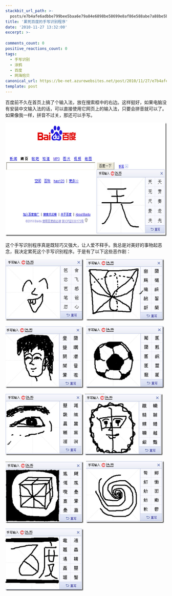 ```yaml
---
stackbit_url_path: >-
  posts/e7b4afe6adbbe799bee5baa6e79a84e6898be58699e8af86e588abe7a88be5ba8f
title: '累死百度的手写识别程序'
date: '2010-11-27 13:32:00'
excerpt: >-
  
comments_count: 0
positive_reactions_count: 0
tags: 
  - 手写识别
  - 涂鸦
  - 百度
  - 网海拾贝
canonical_url: https://be-net.azurewebsites.net/post/2010/11/27/e7b4afe6adbbe799bee5baa6e79a84e6898be58699e8af86e588abe7a88be5ba8f
template: post
---
```

<p>百度前不久在首页上搞了个输入法，放在搜索框中的右边。这样挺好，如果电脑没有安装中文输入法的话，可以直接使用它网页上的输入法，只要会拼音就可以了。如果像我一样，拼音不过关，那还可以手写。</p>  <p><a href="https://raw.githubusercontent.com/Jeff-Tian/blogengine.net/master/Source/BlogEngine/BlogEngine.NET/App_Data/files/image_71.png"><img style="background-image: none; border-bottom: 0px; border-left: 0px; margin: 0px 10px 0px 0px; padding-left: 0px; padding-right: 0px; display: inline; border-top: 0px; border-right: 0px; padding-top: 0px" title="王八-天-百度手写识别" border="0" alt="王八-天-百度手写识别" src="https://raw.githubusercontent.com/Jeff-Tian/blogengine.net/master/Source/BlogEngine/BlogEngine.NET/App_Data/files/image_thumb_71.png" width="601" height="355" /></a></p>  <p>这个手写识别程序真是既轻巧又强大，让人爱不释手。我总是对美好的事物起恶念，我决定累死这个手写识别程序。于是有了以下这些恶作剧：</p>  <p><a href="https://raw.githubusercontent.com/Jeff-Tian/blogengine.net/master/Source/BlogEngine/BlogEngine.NET/App_Data/files/image_72.png"><img style="background-image: none; border-bottom: 0px; border-left: 0px; padding-left: 0px; padding-right: 0px; display: inline; border-top: 0px; border-right: 0px; padding-top: 0px" title="笑脸-百度手写识别" border="0" alt="笑脸-百度手写识别" src="https://raw.githubusercontent.com/Jeff-Tian/blogengine.net/master/Source/BlogEngine/BlogEngine.NET/App_Data/files/image_thumb_72.png" width="244" height="193" /></a>&#160; <a href="https://raw.githubusercontent.com/Jeff-Tian/blogengine.net/master/Source/BlogEngine/BlogEngine.NET/App_Data/files/image_73.png"><img style="background-image: none; border-bottom: 0px; border-left: 0px; padding-left: 0px; padding-right: 0px; display: inline; border-top: 0px; border-right: 0px; padding-top: 0px" title="几何-百度手写识别" border="0" alt="几何-百度手写识别" src="https://raw.githubusercontent.com/Jeff-Tian/blogengine.net/master/Source/BlogEngine/BlogEngine.NET/App_Data/files/image_thumb_73.png" width="244" height="193" /></a></p>  <p><a href="https://raw.githubusercontent.com/Jeff-Tian/blogengine.net/master/Source/BlogEngine/BlogEngine.NET/App_Data/files/image_74.png"><img style="background-image: none; border-bottom: 0px; border-left: 0px; padding-left: 0px; padding-right: 0px; display: inline; border-top: 0px; border-right: 0px; padding-top: 0px" title="人脸-百度手写识别" border="0" alt="人脸-百度手写识别" src="https://raw.githubusercontent.com/Jeff-Tian/blogengine.net/master/Source/BlogEngine/BlogEngine.NET/App_Data/files/image_thumb_74.png" width="244" height="193" /></a>&#160; <a href="https://raw.githubusercontent.com/Jeff-Tian/blogengine.net/master/Source/BlogEngine/BlogEngine.NET/App_Data/files/image_75.png"><img style="background-image: none; border-bottom: 0px; border-left: 0px; padding-left: 0px; padding-right: 0px; display: inline; border-top: 0px; border-right: 0px; padding-top: 0px" title="足球-百度手写识别" border="0" alt="足球-百度手写识别" src="https://raw.githubusercontent.com/Jeff-Tian/blogengine.net/master/Source/BlogEngine/BlogEngine.NET/App_Data/files/image_thumb_75.png" width="244" height="194" /></a></p>  <p><a href="https://raw.githubusercontent.com/Jeff-Tian/blogengine.net/master/Source/BlogEngine/BlogEngine.NET/App_Data/files/image_76.png"><img style="background-image: none; border-bottom: 0px; border-left: 0px; padding-left: 0px; padding-right: 0px; display: inline; border-top: 0px; border-right: 0px; padding-top: 0px" title="眼睛-百度手写识别" border="0" alt="眼睛-百度手写识别" src="https://raw.githubusercontent.com/Jeff-Tian/blogengine.net/master/Source/BlogEngine/BlogEngine.NET/App_Data/files/image_thumb_76.png" width="244" height="192" /></a> <a href="https://raw.githubusercontent.com/Jeff-Tian/blogengine.net/master/Source/BlogEngine/BlogEngine.NET/App_Data/files/image_77.png"><img style="background-image: none; border-bottom: 0px; border-left: 0px; margin: 0px 10px 0px 0px; padding-left: 0px; padding-right: 0px; display: inline; border-top: 0px; border-right: 0px; padding-top: 0px" title="猴脸-百度手写识别" border="0" alt="猴脸-百度手写识别" src="https://raw.githubusercontent.com/Jeff-Tian/blogengine.net/master/Source/BlogEngine/BlogEngine.NET/App_Data/files/image_thumb_77.png" width="244" height="193" /></a></p>  <p><a href="https://raw.githubusercontent.com/Jeff-Tian/blogengine.net/master/Source/BlogEngine/BlogEngine.NET/App_Data/files/image_78.png"><img style="background-image: none; border-bottom: 0px; border-left: 0px; padding-left: 0px; padding-right: 0px; display: inline; border-top: 0px; border-right: 0px; padding-top: 0px" title="黑色魔方-百度手写识别" border="0" alt="黑色魔方-百度手写识别" src="https://raw.githubusercontent.com/Jeff-Tian/blogengine.net/master/Source/BlogEngine/BlogEngine.NET/App_Data/files/image_thumb_78.png" width="244" height="193" /></a>&#160; <a href="https://raw.githubusercontent.com/Jeff-Tian/blogengine.net/master/Source/BlogEngine/BlogEngine.NET/App_Data/files/image_79.png"><img style="background-image: none; border-bottom: 0px; border-left: 0px; padding-left: 0px; padding-right: 0px; display: inline; border-top: 0px; border-right: 0px; padding-top: 0px" title="漩涡-百度手写识别" border="0" alt="漩涡-百度手写识别" src="https://raw.githubusercontent.com/Jeff-Tian/blogengine.net/master/Source/BlogEngine/BlogEngine.NET/App_Data/files/image_thumb_79.png" width="244" height="195" /></a></p>  <p><a href="https://raw.githubusercontent.com/Jeff-Tian/blogengine.net/master/Source/BlogEngine/BlogEngine.NET/App_Data/files/image_80.png"><img style="background-image: none; border-bottom: 0px; border-left: 0px; margin: 0px 10px 0px 0px; padding-left: 0px; padding-right: 0px; display: inline; border-top: 0px; border-right: 0px; padding-top: 0px" title="百度-百度手写识别" border="0" alt="百度-百度手写识别" src="https://raw.githubusercontent.com/Jeff-Tian/blogengine.net/master/Source/BlogEngine/BlogEngine.NET/App_Data/files/image_thumb_80.png" width="244" height="194" /></a></p>
